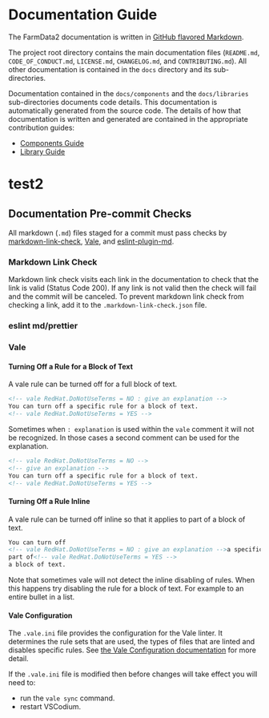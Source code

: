 # Documentation Guide

The FarmData2 documentation is written in [GitHub flavored Markdown](https://docs.github.com/en/get-started/writing-on-github/getting-started-with-writing-and-formatting-on-github/basic-writing-and-formatting-syntax).

The project root directory contains the main documentation files (`README.md`, `CODE_OF_CONDUCT.md`, `LICENSE.md`, `CHANGELOG.md`, and `CONTRIBUTING.md`). All other documentation is contained in the `docs` directory and its sub-directories.

Documentation contained in the `docs/components` and the `docs/libraries` sub-directories documents code details. This documentation is automatically generated from the source code. The details of how that documentation is written and generated are contained in the appropriate contribution guides:

- [Components Guide](components.md)
- [Library Guide](libraries.md)

# test2

## Documentation Pre-commit Checks

All markdown (`.md`) files staged for a commit must pass checks by [markdown-link-check](https://github.com/tcort/markdown-link-check), [Vale](https://vale.sh/), and [eslint-plugin-md](https://github.com/leo-buneev/eslint-plugin-md).

### Markdown Link Check

Markdown link check visits each link in the documentation to check that the link is valid (Status Code 200). If any link is not valid then the check will fail and the commit will be canceled. To prevent markdown link check from checking a link, add it to the `.markdown-link-check.json` file.

### eslint md/prettier

### Vale

#### Turning Off a Rule for a Block of Text

A vale rule can be turned off for a full block of text.

```html
<!-- vale RedHat.DoNotUseTerms = NO : give an explanation -->
You can turn off a specific rule for a block of text.
<!-- vale RedHat.DoNotUseTerms = YES -->
```

Sometimes when `: explanation` is used within the `vale` comment it will not be recognized. In those cases a second comment can be used for the explanation.

```html
<!-- vale RedHat.DoNotUseTerms = NO -->
<!-- give an explanation -->
You can turn off a specific rule for a block of text.
<!-- vale RedHat.DoNotUseTerms = YES -->
```

#### Turning Off a Rule Inline

A vale rule can be turned off inline so that it applies to part of a block of text.

```html
You can turn off
<!-- vale RedHat.DoNotUseTerms = NO : give an explanation -->a specific rule for
part of<!-- vale RedHat.DoNotUseTerms = YES -->
a block of text.
```

Note that sometimes vale will not detect the inline disabling of rules. When this happens try disabling the rule for a block of text. For example to an entire bullet in a list.

#### Vale Configuration

The `.vale.ini` file provides the configuration for the Vale linter. It determines the rule sets that are used, the types of files that are linted and disables specific rules. See [the Vale Configuration documentation](https://vale.sh/docs/topics/config) for more detail.

If the `.vale.ini` file is modified then before changes will take effect you will need to:

- run the `vale sync` command.
- restart VSCodium.
